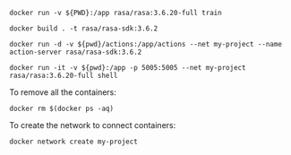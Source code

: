 ```
docker run -v ${PWD}:/app rasa/rasa:3.6.20-full train
```
```
docker build . -t rasa/rasa-sdk:3.6.2
```
```
docker run -d -v ${pwd}/actions:/app/actions --net my-project --name action-server rasa/rasa-sdk:3.6.2
```
```
docker run -it -v ${pwd}:/app -p 5005:5005 --net my-project rasa/rasa:3.6.20-full shell
```
To remove all the containers:
```
docker rm $(docker ps -aq)
```
To create the network to connect containers:
```
docker network create my-project
```
